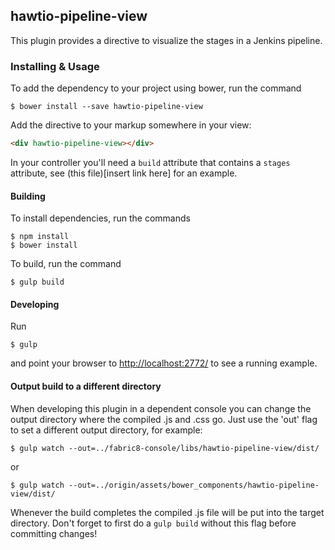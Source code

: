 ## hawtio-pipeline-view

This plugin provides a directive to visualize the stages in a Jenkins pipeline.

### Installing & Usage

To add the dependency to your project using bower, run the command

```
$ bower install --save hawtio-pipeline-view
```

Add the directive to your markup somewhere in your view:

```html
<div hawtio-pipeline-view></div>
```

In your controller you'll need a `build` attribute that contains a `stages` attribute, see (this file)[insert link here] for an example.

#### Building

To install dependencies, run the commands

```
$ npm install
$ bower install
```

To build, run the command

```
$ gulp build
```

#### Developing

Run

```
$ gulp
```

and point your browser to <http://localhost:2772/> to see a running example.

#### Output build to a different directory

When developing this plugin in a dependent console you can change the output directory where the compiled .js and .css go.  Just use the 'out' flag to set a different output directory, for example:

```
$ gulp watch --out=../fabric8-console/libs/hawtio-pipeline-view/dist/
```

or

```
$ gulp watch --out=../origin/assets/bower_components/hawtio-pipeline-view/dist/
```

Whenever the build completes the compiled .js file will be put into the target directory.  Don't forget to first do a `gulp build` without this flag before committing changes!
